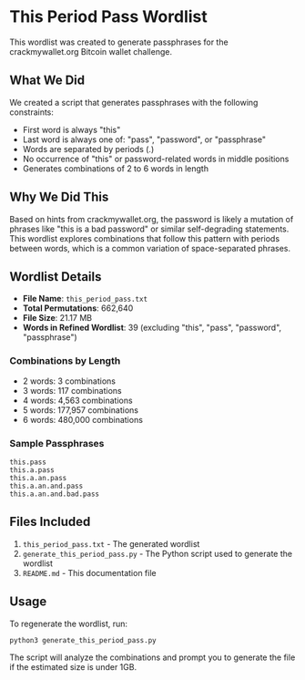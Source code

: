 # This Period Pass Wordlist

This wordlist was created to generate passphrases for the crackmywallet.org Bitcoin wallet challenge.

## What We Did

We created a script that generates passphrases with the following constraints:
- First word is always "this"
- Last word is always one of: "pass", "password", or "passphrase"
- Words are separated by periods (.)
- No occurrence of "this" or password-related words in middle positions
- Generates combinations of 2 to 6 words in length

## Why We Did This

Based on hints from crackmywallet.org, the password is likely a mutation of phrases like "this is a bad password" or similar self-degrading statements. This wordlist explores combinations that follow this pattern with periods between words, which is a common variation of space-separated phrases.

## Wordlist Details

- **File Name**: `this_period_pass.txt`
- **Total Permutations**: 662,640
- **File Size**: 21.17 MB
- **Words in Refined Wordlist**: 39 (excluding "this", "pass", "password", "passphrase")

### Combinations by Length
- 2 words: 3 combinations
- 3 words: 117 combinations
- 4 words: 4,563 combinations
- 5 words: 177,957 combinations
- 6 words: 480,000 combinations

### Sample Passphrases
```
this.pass
this.a.pass
this.a.an.pass
this.a.an.and.pass
this.a.an.and.bad.pass
```

## Files Included

1. `this_period_pass.txt` - The generated wordlist
2. `generate_this_period_pass.py` - The Python script used to generate the wordlist
3. `README.md` - This documentation file

## Usage

To regenerate the wordlist, run:
```bash
python3 generate_this_period_pass.py
```

The script will analyze the combinations and prompt you to generate the file if the estimated size is under 1GB.
